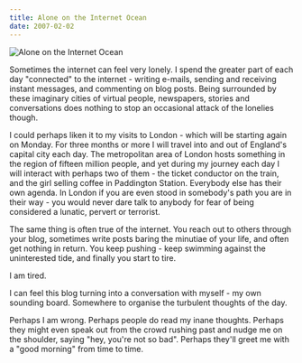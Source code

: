 ```yaml
---
title: Alone on the Internet Ocean
date: 2007-02-02
---
```


![Alone on the Internet Ocean](https://source.unsplash.com/hopX_jpVtRM/1600x900)

Sometimes the internet can feel very lonely. I spend the greater part of each day "connected" to the internet - writing e-mails, sending and receiving instant messages, and commenting on blog posts. Being surrounded by these imaginary cities of virtual people, newspapers, stories and conversations does nothing to stop an occasional attack of the lonelies though.

I could perhaps liken it to my visits to London - which will be starting again on Monday. For three months or more I will travel into and out of England's capital city each day. The metropolitan area of London hosts something in the region of fifteen million people, and yet during my journey each day I will interact with perhaps two of them - the ticket conductor on the train, and the girl selling coffee in Paddington Station. Everybody else has their own agenda. In London if you are even stood in somebody's path you are in their way - you would never dare talk to anybody for fear of being considered a lunatic, pervert or terrorist.

The same thing is often true of the internet. You reach out to others through your blog, sometimes write posts baring the minutiae of your life, and often get nothing in return. You keep pushing - keep swimming against the uninterested tide, and finally you start to tire.

I am tired.

I can feel this blog turning into a conversation with myself - my own sounding board. Somewhere to organise the turbulent thoughts of the day.

Perhaps I am wrong. Perhaps people do read my inane thoughts. Perhaps they might even speak out from the crowd rushing past and nudge me on the shoulder, saying "hey, you're not so bad". Perhaps they'll greet me with a "good morning" from time to time.